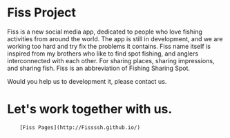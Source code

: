 # Fiss Project

Fiss is a new social media app, dedicated to people who love fishing activities from around the world.
The app is still in development, and we are working too hard and try fix the problems it contains.
Fiss name itself is inspired from my brothers who like to find spot fishing, and anglers interconnected with each other. For sharing places, sharing impressions, and sharing fish. Fiss is an abbreviation of Fishing Sharing Spot. 

Would you help us to development it, please contact us.

# Let's work together with us.

        [Fiss Pages](http://Fissssh.github.io/)
